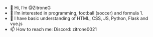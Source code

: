 - 👋 Hi, I’m @ZitroneG
- 👀 I’m interested in programming, football (soccer) and formula 1.
- 🌱 I have basic understanding of HTML, CSS, JS, Python, Flask and vue.js
- 📫 How to reach me: Discord: zitrone0021
<!---
ZitroneG/ZitroneG is a ✨ special ✨ repository because its `README.md` (this file) appears on your GitHub profile.
You can click the Preview link to take a look at your changes.
--->
